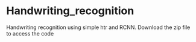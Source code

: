 # Handwriting_recognition
Handwriting recognition using simple htr and RCNN. Download the zip file to access the code
